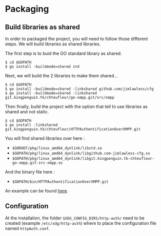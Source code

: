 # Packaging

## Build libraries as shared

In order to packaged the project, you will need to follow those different steps.
We will build libraries as shared libraries.

The first step is to buid the GO standard library as shared.
```
$ cd $GOPATH
$ go install -buildmode=shared std
```

Next, we will build the 2 libraries to make them shared…
```
$ cd $GOPATH
$ go install -buildmode=shared -linkshared github.com/jimlawless/cfg
$ go install -buildmode=shared -linkshared git.kingpenguin.tk/chteufleur/go-xmpp.git/src/xmpp
```

Then finally, build the project with the option that tell to use libraries as shared and not static.
```
$ cd $GOPATH
$ go install -linkshared git.kingpenguin.tk/chteufleur/HTTPAuthentificationOverXMPP.git
```

You will find shared libraries over here :
 * ``$GOROOT/pkg/linux_amd64_dynlink/libstd.so``
 * ``$GOPATH/pkg/linux_amd64_dynlink/libgithub.com-jimlawless-cfg.so``
 * ``$GOPATH/pkg/linux_amd64_dynlink/libgit.kingpenguin.tk-chteufleur-go-xmpp.git-src-xmpp.so``

And the binary file here :
 * ``$GOPATH/bin/HTTPAuthentificationOverXMPP.git``

An example can be found [here](https://github.com/jbuberel/buildmodeshared/tree/master/gofromgo).

## Configuration

At the installation, the folder ``$XDG_CONFIG_DIRS/http-auth/`` need to be created (example ``/etc/xdg/http-auth``) where to place the configuration file named ``httpAuth.conf``.


